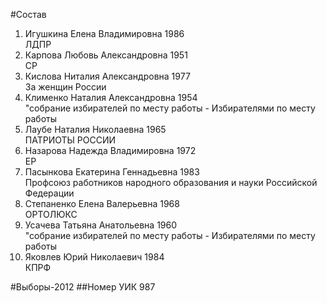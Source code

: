 #Состав
1. Игушкина Елена Владимировна 1986   
    ЛДПР
2. Карпова Любовь Александровна 1951   
    СР
3. Кислова Ниталия Александровна 1977   
    За женщин России
4. Клименко Наталия Александровна 1954   
    "собрание избирателей по месту работы - Избирателями по месту работы
5. Лаубе Наталия Николаевна 1965   
    ПАТРИОТЫ РОССИИ
6. Назарова Надежда Владимировна 1972   
    ЕР
7. Пасынкова Екатерина Геннадьевна 1983   
    Профсоюз работников народного образования и науки Российской Федерации
8. Степаненко Елена Валерьевна 1968   
    ОРТОЛЮКС
9. Усачева Татьяна Анатольевна 1960   
    "собрание избирателей по месту работы - Избирателями по месту работы
10. Яковлев Юрий Николаевич 1984   
    КПРФ

#Выборы-2012
##Номер УИК
987